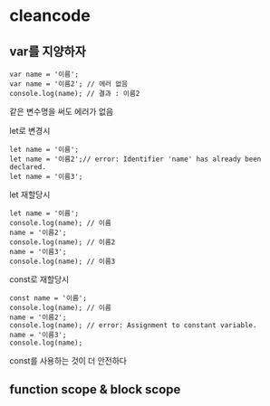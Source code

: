 # cleancode
## var를 지양하자

```
var name = '이름';
var name = '이름2'; // 에러 없음
console.log(name); // 결과 : 이름2
```

같은 변수명을 써도 에러가 없음

let로 변경시
```
let name = '이름';
let name = '이름2';// error: Identifier 'name' has already been declared.
let name = '이름3';
```
let 재할당시 
```
let name = '이름';
console.log(name); // 이름
name = '이름2';
console.log(name); // 이름2
name = '이름3';
console.log(name); // 이름3
```

const로 재할당시
```
const name = '이름';
console.log(name); // 이름
name = '이름2';
console.log(name); // error: Assignment to constant variable.
name = '이름3';
console.log(name);
```

const를 사용하는 것이 더 안전하다

## function scope & block scope
